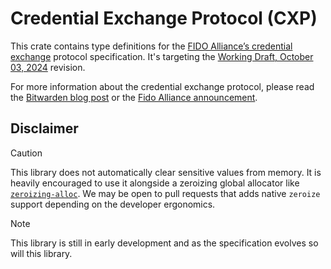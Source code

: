 # Credential Exchange Protocol (CXP)

This crate contains type definitions for the
[FIDO Alliance’s credential exchange](https://fidoalliance.org/specifications-credential-exchange-specifications/)
protocol specification. It's targeting the
[Working Draft, October 03, 2024](https://fidoalliance.org/specs/cx/cxp-v1.0-wd-20241003.html)
revision.

For more information about the credential exchange protocol, please read the
[Bitwarden blog post](https://bitwarden.com/blog/security-vendors-join-forces-to-make-passkeys-more-portable-for-everyone/)
or the
[Fido Alliance announcement](https://fidoalliance.org/fido-alliance-publishes-new-specifications-to-promote-user-choice-and-enhanced-ux-for-passkeys/).

## Disclaimer

<!-- prettier-ignore -->
> [!CAUTION]
> This library does not automatically clear sensitive values from memory. It is heavily encouraged
> to use it alongside a zeroizing global allocator like
> [`zeroizing-alloc`](https://crates.io/crates/zeroizing-alloc). We may be open to pull requests
> that adds native `zeroize` support depending on the developer ergonomics.

<!-- prettier-ignore -->
> [!NOTE]
> This library is still in early development and as the specification evolves so will this library.
